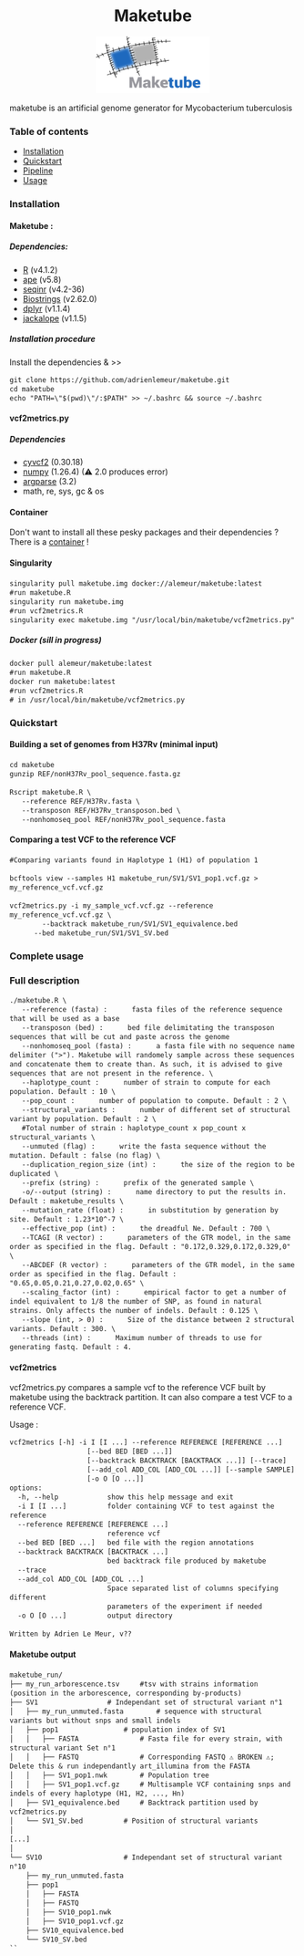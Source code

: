 
<h1 align="center"> Maketube </h1>
<p align="center">
   <img src="/maketube_logo.png" width="200" height="100">
</p>

maketube is an artificial genome generator for Mycobacterium tuberculosis

### Table of contents

<!--ts-->
   - [Installation](#install)
   - [Quickstart](#quickstart)
   - [Pipeline](#pipeline)
   - [Usage](#usage)

### <a name="install"></a>Installation
#### Maketube :
  ##### Dependencies:

  - [R](https://www.r-project.org/) (v4.1.2)
  - [ape](https://cran.r-project.org/web/packages/ape/index.html) (v5.8)
  - [seqinr](https://cran.r-project.org/web/packages/seqinr/index.html) (v4.2-36)
  - [Biostrings](https://bioconductor.org/packages/release/bioc/html/Biostrings.html) (v2.62.0)
  - [dplyr](https://cran.r-project.org/web/packages/dplyr/index.html) (v1.1.4)
  - [jackalope](https://cran.r-project.org/web/packages/jackalope/index.html) (v1.1.5)

   ##### Installation procedure

   Install the dependencies & >>
   ```
   git clone https://github.com/adrienlemeur/maketube.git
   cd maketube
   echo "PATH=\"$(pwd)\"/:$PATH" >> ~/.bashrc && source ~/.bashrc
   ```
#### vcf2metrics.py
  ##### Dependencies
  - [cyvcf2](https://brentp.github.io/cyvcf2/) (0.30.18)
  - [numpy](https://numpy.org/) (1.26.4) (⚠ 2.0 produces error)
  - [argparse](https://pypi.org/project/argparse/) (3.2)
  - math, re, sys, gc & os

#### Container
Don't want to install all these pesky packages and their dependencies ? There is a [container](https://hub.docker.com/r/alemeur/maketube) !
#### Singularity
```
singularity pull maketube.img docker://alemeur/maketube:latest
#run maketube.R
singularity run maketube.img
#run vcf2metrics.R
singularity exec maketube.img "/usr/local/bin/maketube/vcf2metrics.py"
```
##### Docker (sill in progress)
```
docker pull alemeur/maketube:latest
#run maketube.R
docker run maketube:latest
#run vcf2metrics.R
# in /usr/local/bin/maketube/vcf2metrics.py
```

### <a name="quickstart"></a>Quickstart
#### Building a set of genomes from H37Rv (minimal input)
```
cd maketube
gunzip REF/nonH37Rv_pool_sequence.fasta.gz

Rscript maketube.R \
   --reference REF/H37Rv.fasta \
   --transposon REF/H37Rv_transposon.bed \
   --nonhomoseq_pool REF/nonH37Rv_pool_sequence.fasta
```
#### Comparing a test VCF to the reference VCF
```
#Comparing variants found in Haplotype 1 (H1) of population 1

bcftools view --samples H1 maketube_run/SV1/SV1_pop1.vcf.gz > my_reference_vcf.vcf.gz

vcf2metrics.py -i my_sample_vcf.vcf.gz --reference my_reference_vcf.vcf.gz \
		--backtrack maketube_run/SV1/SV1_equivalence.bed
      --bed maketube_run/SV1/SV1_SV.bed
```

### Complete usage

### <a name="usage"></a>Full description
```
./maketube.R \
   --reference (fasta) :      fasta files of the reference sequence that will be used as a base
   --transposon (bed) :      bed file delimitating the transposon sequences that will be cut and paste across the genome
   --nonhomoseq_pool (fasta) :      a fasta file with no sequence name delimiter (">"). Maketube will randomely sample across these sequences and concatenate them to create than. As such, it is advised to give sequences that are not present in the reference. \
   --haplotype_count :      number of strain to compute for each population. Default : 10 \
   --pop_count :      number of population to compute. Default : 2 \
   --structural_variants :      number of different set of structural variant by population. Default : 2 \
   #Total number of strain : haplotype_count x pop_count x structural_variants \
   --unmuted (flag) :      write the fasta sequence without the mutation. Default : false (no flag) \
   --duplication_region_size (int) :      the size of the region to be duplicated \
   --prefix (string) :      prefix of the generated sample \
   -o/--output (string) :      name directory to put the results in. Default : maketube_results \
   --mutation_rate (float) :      in substitution by generation by site. Default : 1.23*10^-7 \
   --effective_pop (int) :      the dreadful Ne. Default : 700 \
   --TCAGI (R vector) :      parameters of the GTR model, in the same order as specified in the flag. Default : "0.172,0.329,0.172,0.329,0" \
   --ABCDEF (R vector) :      parameters of the GTR model, in the same order as specified in the flag. Default : "0.65,0.05,0.21,0.27,0.02,0.65" \
   --scaling_factor (int) :      empirical factor to get a number of indel equivalent to 1/8 the number of SNP, as found in natural strains. Only affects the number of indels. Default : 0.125 \
   --slope (int, > 0) :      Size of the distance between 2 structural variants. Default : 300. \
   --threads (int) :      Maximum number of threads to use for generating fastq. Default : 4.
```


#### vcf2metrics

vcf2metrics.py compares a sample vcf to the reference VCF built by maketube using the backtrack partition. It can also compare a test VCF to a reference VCF.

Usage :
```
vcf2metrics [-h] -i I [I ...] --reference REFERENCE [REFERENCE ...]
                   [--bed BED [BED ...]]
                   [--backtrack BACKTRACK [BACKTRACK ...]] [--trace]
                   [--add_col ADD_COL [ADD_COL ...]] [--sample SAMPLE]
                   [-o O [O ...]]
options:
  -h, --help            show this help message and exit
  -i I [I ...]          folder containing VCF to test against the reference
  --reference REFERENCE [REFERENCE ...]
                        reference vcf
  --bed BED [BED ...]   bed file with the region annotations
  --backtrack BACKTRACK [BACKTRACK ...]
                        bed backtrack file produced by maketube
  --trace
  --add_col ADD_COL [ADD_COL ...]
                        Space separated list of columns specifying different
                        parameters of the experiment if needed
  -o O [O ...]          output directory

Written by Adrien Le Meur, v??
```

#### Maketube output
```
maketube_run/
├── my_run_arborescence.tsv		#tsv with strains information (position in the arborescence, corresponding by-products)
├── SV1					# Independant set of structural variant n°1
│   ├── my_run_unmuted.fasta		# sequence with structural variants but without snps and small indels
│   ├── pop1				# population index of SV1
│   │   ├── FASTA				# Fasta file for every strain, with structural variant Set n°1
│   │   ├── FASTQ				# Corresponding FASTQ ⚠️ BROKEN ⚠️; Delete this & run independantly art_illumina from the FASTA
│   │   ├── SV1_pop1.nwk		# Population tree
│   │   ├── SV1_pop1.vcf.gz		# Multisample VCF containing snps and indels of every haplotype (H1, H2, ..., Hn)
│   ├── SV1_equivalence.bed		# Backtrack partition used by vcf2metrics.py
│   └── SV1_SV.bed			# Position of structural variants
│
[...]
│
└── SV10					# Independant set of structural variant n°10
    ├── my_run_unmuted.fasta
    ├── pop1
    │   ├── FASTA
    │   ├── FASTQ
    │   ├── SV10_pop1.nwk
    │   ├── SV10_pop1.vcf.gz
    ├── SV10_equivalence.bed
    └── SV10_SV.bed
``
